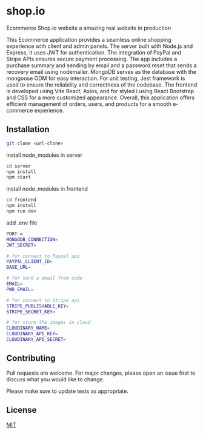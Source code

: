 # shop.io
Ecommerce Shop.io website 
a amazing real website in production 

This Ecommerce application provides a seamless online shopping experience with client and admin panels. 
The server built with Node.js and Express, it uses JWT for authentication. The integration of PayPal and Stripe APIs ensures secure payment processing. The app includes a purchase summary and sending by email and a password reset that sends a recovery email using nodemailer. 
MongoDB serves as the database with the mongoose ODM for easy interaction.
For unit testing, Jest framework is used to ensure the reliability and correctness of the codebase.
The frontend is developed using  Vite React, Axios, and for styled i using React Bootstrap and CSS for a more customized appearance.    Overall, this application offers efficient management of orders, users, and products for a smooth e-commerce experience.

## Installation
```bash
git clone <url-clone>
```
install node_modules in server
```bash
cd server
npm install
npm start
```
install node_modules in frontend
```bash
cd frontend
npm install
npm run dev
```
add .env file
```bash
PORT = 
MONGODB_CONNECTION=
JWT_SECRET= 

# for connect to Paypal api
PAYPAL_CLIENT_ID=
BASE_URL=

# for send a email from code 
EMAIL=
PWD_EMAIL=

# for connect to Stripe api
STRIPE_PUBLISHABLE_KEY=
STRIPE_SECRET_KEY=

# for store the images in cloud
CLOUDINARY_NAME=
CLOUDINARY_API_KEY=
CLOUDINARY_API_SECRET=

```

## Contributing

Pull requests are welcome. For major changes, please open an issue first
to discuss what you would like to change.

Please make sure to update tests as appropriate.

## License

[MIT](https://choosealicense.com/licenses/mit/)
